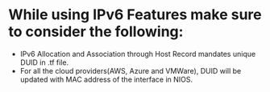 
# While using IPv6 Features make sure to consider the following:
* IPv6 Allocation and Association through Host Record mandates unique DUID in .tf file.
* For all the cloud providers(AWS, Azure and VMWare), DUID will be updated with MAC address of the interface in NIOS.
